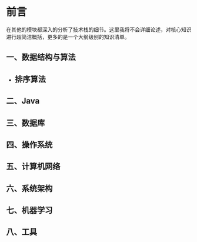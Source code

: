 # 前言

在其他的模块都深入的分析了技术栈的细节。这里我将不会详细论述，对核心知识进行超简洁概括，更多的是一个大纲级别的知识清单。



## 一、数据结构与算法

- 排序算法
  - 



## 二、Java

### 







## 三、数据库



## 四、操作系统



## 五、计算机网络



## 六、系统架构



## 七、机器学习



## 八、工具